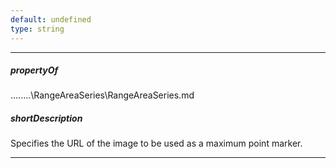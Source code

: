 ```yaml
---
default: undefined
type: string
---
```

---
##### propertyOf
..\..\..\..\RangeAreaSeries\RangeAreaSeries.md

##### shortDescription
Specifies the URL of the image to be used as a maximum point marker.

---
